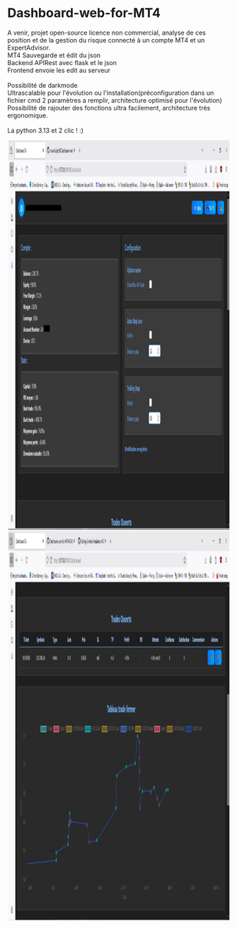 # Dashboard-web-for-MT4
A venir, projet open-source licence non commercial, analyse de ces position et de la gestion du risque connecté à un compte MT4 et un ExpertAdvisor.
<br>
MT4 Sauvegarde et édit du json <br>
Backend APIRest avec flask et le json<br>
Frontend envoie les edit au serveur<br>
<br>
Possibilité de darkmode
<br>Ultrascalable pour l'évolution ou l'installation(préconfiguration dans un fichier cmd 2 paramètres a remplir, architecture optimisé pour l'évolution)
<br>Possibilité de rajouter des fonctions ultra facilement, architecture très ergonomique.
<br>
<br>
La python 3.13 et 2 clic ! :)
<br>
<center><img src="https://github.com/nowwScriptKK/Dashboard-web-for-MT4/blob/main/Capture.PNG" style="text-align: center;" alt="Texte alternatif" width="500" height="880"></center>

<center><img src="https://github.com/nowwScriptKK/Dashboard-web-for-MT4/blob/main/Capture1.PNG" style="text-align: center;" alt="Texte alternatif" width="500" height="880"></center>

